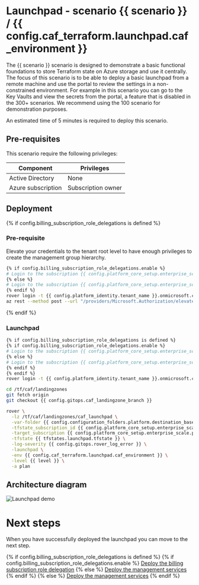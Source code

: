 # Launchpad - scenario {{ scenario }} / {{ config.caf_terraform.launchpad.caf_environment }}

The {{ scenario }} scenario is designed to demonstrate a basic functional foundations to store Terraform state on Azure storage and use it centrally.
The focus of this scenario is to be able to deploy a basic launchpad from a remote machine and use the portal to review the settings in a non-constrained environment.
For example in this scenario you can go to the Key Vaults and view the secrets from the portal, a feature that is disabled in the 300+ scenarios.
We recommend using the 100 scenario for demonstration purposes.

An estimated time of 5 minutes is required to deploy this scenario.

## Pre-requisites

This scenario require the following privileges:

| Component          | Privileges         |
|--------------------|--------------------|
| Active Directory   | None               |
| Azure subscription | Subscription owner |

## Deployment


{% if config.billing_subscription_role_delegations is defined %}
### Pre-requisite

Elevate your credentials to the tenant root level to have enough privileges to create the management group hierarchy.

```bash
{% if config.billing_subscription_role_delegations.enable %}
# Login to the subscription {{ config.platform_core_setup.enterprise_scale.primary_subscription_details.subscription_name }} with the user {{ config.billing_subscription_role_delegations.azuread_user_ea_account_owner }}
{% else %}
# Login to the subscription {{ config.platform_core_setup.enterprise_scale.primary_subscription_details.subscription_name }} with an account owner.
{% endif %}
rover login -t {{ config.platform_identity.tenant_name }}.onmicrosoft.com
az rest --method post --url "/providers/Microsoft.Authorization/elevateAccess?api-version=2016-07-01"

```
{% endif %}

### Launchpad

```bash
{% if config.billing_subscription_role_delegations is defined %}
{% if config.billing_subscription_role_delegations.enable %}
# Login to the subscription {{ config.platform_core_setup.enterprise_scale.primary_subscription_details.subscription_name }} with the user {{ config.billing_subscription_role_delegations.azuread_user_ea_account_owner }}
{% else %}
# Login to the subscription {{ config.platform_core_setup.enterprise_scale.primary_subscription_details.subscription_name }} with an account owner.
{% endif %}
{% endif %}
rover login -t {{ config.platform_identity.tenant_name }}.onmicrosoft.com -s {{ config.platform_core_setup.enterprise_scale.primary_subscription_details.subscription_id }}

cd /tf/caf/landingzones
git fetch origin
git checkout {{ config.gitops.caf_landingzone_branch }}

rover \
  -lz /tf/caf/landingzones/caf_launchpad \
  -var-folder {{ config.configuration_folders.platform.destination_base_path }}/{{ config.configuration_folders.platform.destination_relative_path }}/{{ level }}/{{ base_folder }} \
  -tfstate_subscription_id {{ config.platform_core_setup.enterprise_scale.primary_subscription_details.subscription_id }} \
  -target_subscription {{ config.platform_core_setup.enterprise_scale.primary_subscription_details.subscription_id }} \
  -tfstate {{ tfstates.launchpad.tfstate }} \
  -log-severity {{ config.gitops.rover_log_error }} \
  -launchpad \
  -env {{ config.caf_terraform.launchpad.caf_environment }} \
  -level {{ level }} \
  -a plan

```

## Architecture diagram
![Launchpad demo](../../../../../../documentation/img/launchpad-demo.PNG)


# Next steps

When you have successfully deployed the launchpad you can  move to the next step.


{% if config.billing_subscription_role_delegations is defined %}
{% if config.billing_subscription_role_delegations.enable %}
 [Deploy the billing subscription role delegation](../billing_subscription_role_delegations/readme.md)
{% else %}
 [Deploy the management services](../../level1/management/readme.md)
{% endif %}
{% else %}
 [Deploy the management services](../../level1/management/readme.md)
{% endif %}
